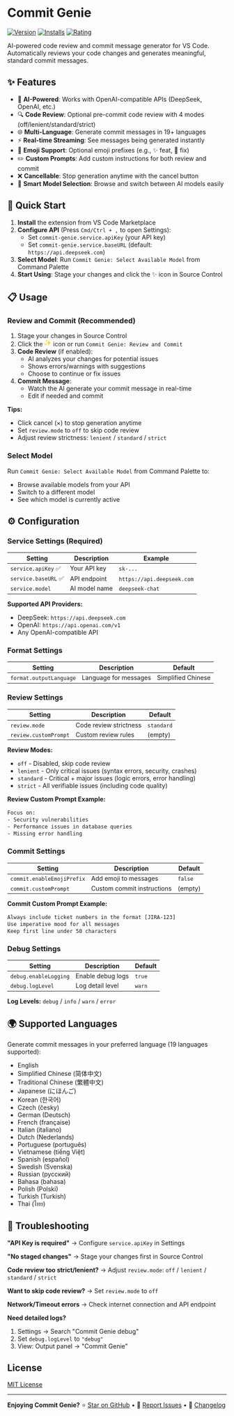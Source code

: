 # Commit Genie

[![Version](https://img.shields.io/visual-studio-marketplace/v/joygqz.commit-genie?style=flat-square&logo=visual-studio-code&label=VS%20Code%20Marketplace)](https://marketplace.visualstudio.com/items?itemName=joygqz.commit-genie)
[![Installs](https://img.shields.io/visual-studio-marketplace/i/joygqz.commit-genie?style=flat-square)](https://marketplace.visualstudio.com/items?itemName=joygqz.commit-genie)
[![Rating](https://img.shields.io/visual-studio-marketplace/r/joygqz.commit-genie?style=flat-square)](https://marketplace.visualstudio.com/items?itemName=joygqz.commit-genie)

AI-powered code review and commit message generator for VS Code. Automatically reviews your code changes and generates meaningful, standard commit messages.

## ✨ Features

- 🤖 **AI-Powered**: Works with OpenAI-compatible APIs (DeepSeek, OpenAI, etc.)
- 🔍 **Code Review**: Optional pre-commit code review with 4 modes (off/lenient/standard/strict)
- 🌐 **Multi-Language**: Generate commit messages in 19+ languages
- ⚡ **Real-time Streaming**: See messages being generated instantly
- 🎨 **Emoji Support**: Optional emoji prefixes (e.g., ✨ feat, 🐛 fix)
- ✏️ **Custom Prompts**: Add custom instructions for both review and commit
- ❌ **Cancellable**: Stop generation anytime with the cancel button
- 🔄 **Smart Model Selection**: Browse and switch between AI models easily

## 🚀 Quick Start

1. **Install** the extension from VS Code Marketplace
2. **Configure API** (Press `Cmd/Ctrl + ,` to open Settings):
   - Set `commit-genie.service.apiKey` (your API key)
   - Set `commit-genie.service.baseURL` (default: `https://api.deepseek.com`)
3. **Select Model**: Run `Commit Genie: Select Available Model` from Command Palette
4. **Start Using**: Stage your changes and click the ✨ icon in Source Control

## 📋 Usage

### Review and Commit (Recommended)

1. Stage your changes in Source Control
2. Click the <img src="images/logo.png" width="16" height="16" /> icon or run `Commit Genie: Review and Commit`
3. **Code Review** (if enabled):
   - AI analyzes your changes for potential issues
   - Shows errors/warnings with suggestions
   - Choose to continue or fix issues
4. **Commit Message**:
   - Watch the AI generate your commit message in real-time
   - Edit if needed and commit

**Tips:**
- Click cancel (×) to stop generation anytime
- Set `review.mode` to `off` to skip code review
- Adjust review strictness: `lenient` / `standard` / `strict`

### Select Model

Run `Commit Genie: Select Available Model` from Command Palette to:
- Browse available models from your API
- Switch to a different model
- See which model is currently active

## ⚙️ Configuration

### Service Settings (Required)

| Setting | Description | Example |
|---------|-------------|---------|
| `service.apiKey` ✅ | Your API key | `sk-...` |
| `service.baseURL` ✅ | API endpoint | `https://api.deepseek.com` |
| `service.model` | AI model name | `deepseek-chat` |

**Supported API Providers:**
- DeepSeek: `https://api.deepseek.com`
- OpenAI: `https://api.openai.com/v1`
- Any OpenAI-compatible API

### Format Settings

| Setting | Description | Default |
|---------|-------------|---------|
| `format.outputLanguage` | Language for messages | Simplified Chinese |

### Review Settings

| Setting | Description | Default |
|---------|-------------|---------|
| `review.mode` | Code review strictness | `standard` |
| `review.customPrompt` | Custom review rules | (empty) |

**Review Modes:**
- `off` - Disabled, skip code review
- `lenient` - Only critical issues (syntax errors, security, crashes)
- `standard` - Critical + major issues (logic errors, error handling)
- `strict` - All verifiable issues (including code quality)

**Review Custom Prompt Example:**
```
Focus on:
- Security vulnerabilities
- Performance issues in database queries
- Missing error handling
```

### Commit Settings

| Setting | Description | Default |
|---------|-------------|---------|
| `commit.enableEmojiPrefix` | Add emoji to messages | `false` |
| `commit.customPrompt` | Custom commit instructions | (empty) |

**Commit Custom Prompt Example:**
```
Always include ticket numbers in the format [JIRA-123]
Use imperative mood for all messages
Keep first line under 50 characters
```

### Debug Settings

| Setting | Description | Default |
|---------|-------------|---------|
| `debug.enableLogging` | Enable debug logs | `true` |
| `debug.logLevel` | Log detail level | `warn` |

**Log Levels:** `debug` / `info` / `warn` / `error`

## 🌍 Supported Languages

Generate commit messages in your preferred language (19 languages supported):

- English
- Simplified Chinese (简体中文)
- Traditional Chinese (繁體中文)
- Japanese (にほんご)
- Korean (한국어)
- Czech (česky)
- German (Deutsch)
- French (française)
- Italian (italiano)
- Dutch (Nederlands)
- Portuguese (português)
- Vietnamese (tiếng Việt)
- Spanish (español)
- Swedish (Svenska)
- Russian (русский)
- Bahasa (bahasa)
- Polish (Polski)
- Turkish (Turkish)
- Thai (ไทย)

## 🐛 Troubleshooting

**"API Key is required"**
→ Configure `service.apiKey` in Settings

**"No staged changes"**
→ Stage your changes first in Source Control

**Code review too strict/lenient?**
→ Adjust `review.mode`: `off` / `lenient` / `standard` / `strict`

**Want to skip code review?**
→ Set `review.mode` to `off`

**Network/Timeout errors**
→ Check internet connection and API endpoint

**Need detailed logs?**
1. Settings → Search "Commit Genie debug"
2. Set `debug.logLevel` to `"debug"`
3. View: Output panel → "Commit Genie"

##  License

[MIT License](LICENSE)

---

**Enjoying Commit Genie?**
⭐ [Star on GitHub](https://github.com/joygqz/commit-genie) • 💬 [Report Issues](https://github.com/joygqz/commit-genie/issues) • 📝 [Changelog](CHANGELOG.md)
